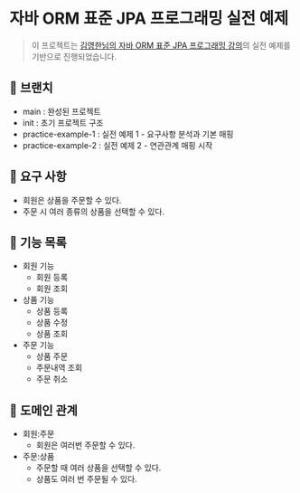 # 자바 ORM 표준 JPA 프로그래밍 실전 예제

> 이 프로젝트는 [김영한님의 자바 ORM 표준 JPA 프로그래밍 강의](https://www.inflearn.com/course/ORM-JPA-Basic
)의 실전 예제를 기반으로 진행되었습니다.

## 🌴 브랜치

- main : 완성된 프로젝트
- init : 초기 프로젝트 구조
- practice-example-1 : 실전 예제 1 - 요구사항 분석과 기본 매핑
- practice-example-2 : 실전 예제 2 - 연관관계 매핑 시작

## 🚀 요구 사항

- 회원은 상품을 주문할 수 있다.
- 주문 시 여러 종류의 상품을 선택할 수 있다.

## 🚀 기능 목록

- 회원 기능
  - 회원 등록
  - 회원 조회
- 상품 기능
  - 상품 등록
  - 상품 수정
  - 상품 조회
- 주문 기능
  - 상품 주문
  - 주문내역 조회
  - 주문 취소

## 🚀 도메인 관계

- 회원:주문
  - 회원은 여러번 주문할 수 있다.
- 주문:상품
  - 주문할 때 여러 상품을 선택할 수 있다.
  - 상품도 여러 번 주문될 수 있다.